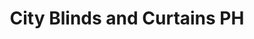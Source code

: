 ---
title: "City Blinds and Curtains PH"
url: /cagayan-de-oro-city/city-blinds-and-curtains-ph/
shop: window blind
---